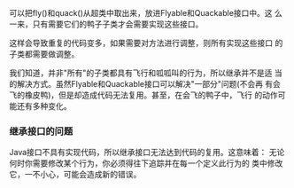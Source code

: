 可以把fly()和quack()从超类中取出来，放进Flyable和Quackable接口中。这
么一来，只有需要它们的鸭子子类才会需要实现这些接口。

这样会导致重复的代码变多，如果需要对方法进行调整，则所有实现这些接口
的子类都需要做调整。

我们知道，并非"所有"的子类都具有飞行和呱呱叫的行为，所以继承并不是适
当的解决方式。虽然Flyable和Quackable接口可以解决"一部分"问题(不会再
有会飞的橡皮鸭)，但是却造成代码无法复用。甚至，在会飞的鸭子中，飞行
的动作可能还有多种变化。

### 继承接口的问题
Java接口不具有实现代码，所以继承接口无法达到代码的复用。这意味着：
无论何时你需要修改某个行为，你必须得往下追踪并在每一个定义此行为的
类中修改它，一不小心，可能会造成新的错误。